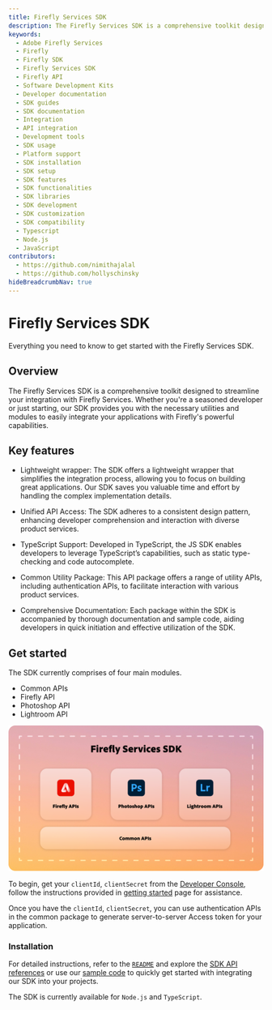 ```yaml
---
title: Firefly Services SDK
description: The Firefly Services SDK is a comprehensive toolkit designed to streamline your integration with Firefly Services.
keywords:
  - Adobe Firefly Services
  - Firefly
  - Firefly SDK
  - Firefly Services SDK
  - Firefly API
  - Software Development Kits
  - Developer documentation
  - SDK guides
  - SDK documentation
  - Integration
  - API integration
  - Development tools
  - SDK usage
  - Platform support
  - SDK installation
  - SDK setup
  - SDK features
  - SDK functionalities
  - SDK libraries
  - SDK development
  - SDK customization
  - SDK compatibility
  - Typescript
  - Node.js
  - JavaScript
contributors:
  - https://github.com/nimithajalal
  - https://github.com/hollyschinsky
hideBreadcrumbNav: true
---
```


# Firefly Services SDK

Everything you need to know to get started with the Firefly Services SDK.

## Overview

The Firefly Services SDK is a comprehensive toolkit designed to streamline your integration with Firefly Services. Whether you're a seasoned developer or just starting, our SDK provides you with the necessary utilities and modules to easily integrate your applications with Firefly's powerful capabilities.

## Key features

- Lightweight wrapper: The SDK offers a lightweight wrapper that simplifies the integration process, allowing you to focus on building great applications. Our SDK saves you valuable time and effort by handling the complex implementation details.

- Unified API Access: The SDK adheres to a consistent design pattern, enhancing developer comprehension and interaction with diverse product services.

- TypeScript Support: Developed in TypeScript, the JS SDK enables developers to leverage TypeScript’s capabilities, such as static type-checking and code autocomplete.

- Common Utility Package: This API package offers a range of utility APIs, including authentication APIs, to facilitate interaction with various product services.

- Comprehensive Documentation: Each package within the SDK is accompanied by thorough documentation and sample code, aiding developers in quick initiation and effective utilization of the SDK.

## Get started

The SDK currently comprises of four main modules. 

- Common APIs
- Firefly API
- Photoshop API
- Lightroom API

![Hierarchical diagram](../images/ff-services-sdk.png)

To begin, get your `clientId`, `clientSecret` from the [Developer Console](https://developer.adobe.com/console/home), follow the instructions provided in [getting started](../get-started.md) page for assistance.

Once you have the `clientId`, `clientSecret`, you can use authentication APIs in the common package to generate server-to-server Access token for your application.

### Installation

For detailed instructions, refer to the [`README`](https://github.com/Firefly-Services/firefly-services-sdk-js) and explore the [SDK API references](https://github.com/Firefly-Services/firefly-services-sdk-js?tab=readme-ov-file#firefly-services-sdk-packages) or use our [sample code](https://github.com/Firefly-Services/firefly-services-sdk-js/tree/main/examples/javascript) to quickly get started with integrating our SDK into your projects.

The SDK is currently available for `Node.js` and `TypeScript`.
